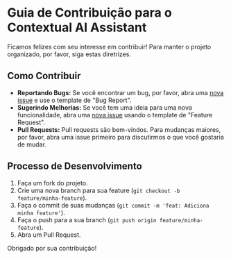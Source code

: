 # Guia de Contribuição para o Contextual AI Assistant

Ficamos felizes com seu interesse em contribuir! Para manter o projeto organizado, por favor, siga estas diretrizes.

## Como Contribuir

- **Reportando Bugs:** Se você encontrar um bug, por favor, abra uma [nova issue](https://github.com/SEU_USUARIO/SEU_REPOSITORIO/issues) e use o template de "Bug Report".
- **Sugerindo Melhorias:** Se você tem uma ideia para uma nova funcionalidade, abra uma [nova issue](https://github.com/SEU_USUARIO/SEU_REPOSITORIO/issues) usando o template de "Feature Request".
- **Pull Requests:** Pull requests são bem-vindos. Para mudanças maiores, por favor, abra uma issue primeiro para discutirmos o que você gostaria de mudar.

## Processo de Desenvolvimento

1.  Faça um fork do projeto.
2.  Crie uma nova branch para sua feature (`git checkout -b feature/minha-feature`).
3.  Faça o commit de suas mudanças (`git commit -m 'feat: Adiciona minha feature'`).
4.  Faça o push para a sua branch (`git push origin feature/minha-feature`).
5.  Abra um Pull Request.

Obrigado por sua contribuição! 